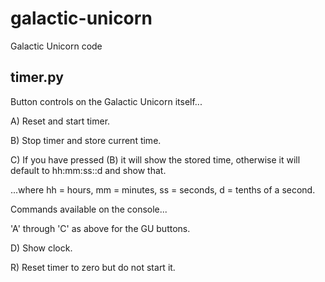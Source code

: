 # galactic-unicorn
Galactic Unicorn code

## timer.py
Button controls on the Galactic Unicorn itself...

A) Reset and start timer.

B) Stop timer and store current time.

C) If you have pressed (B) it will show the stored time, otherwise it will default to hh:mm:ss::d and show that.

...where hh = hours, mm = minutes, ss = seconds, d = tenths of a second.

Commands available on the console...

'A' through 'C' as above for the GU buttons.

D) Show clock.

R) Reset timer to zero but do not start it.

